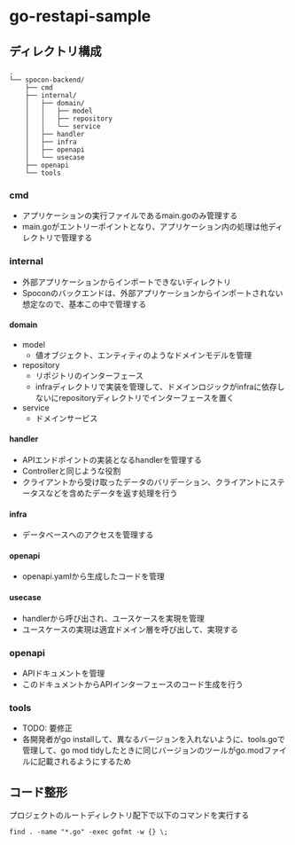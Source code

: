 # go-restapi-sample


## ディレクトリ構成

```
.
└── spocon-backend/
    ├── cmd
    ├── internal/
    │   ├── domain/
    │   │   ├── model
    │   │   ├── repository
    │   │   └── service
    │   ├── handler
    │   ├── infra
    │   ├── openapi
    │   └── usecase
    ├── openapi
    └── tools
```

### cmd
- アプリケーションの実行ファイルであるmain.goのみ管理する
- main.goがエントリーポイントとなり、アプリケーション内の処理は他ディレクトリで管理する

### internal
- 外部アプリケーションからインポートできないディレクトリ
- Spoconのバックエンドは、外部アプリケーションからインポートされない想定なので、基本この中で管理する

#### domain
- model
    - 値オブジェクト、エンティティのようなドメインモデルを管理
- repository
    - リポジトリのインターフェース
    - infraディレクトリで実装を管理して、ドメインロジックがinfraに依存しないにrepositoryディレクトリでインターフェースを置く
- service
    - ドメインサービス

#### handler
- APIエンドポイントの実装となるhandlerを管理する
- Controllerと同じような役割
- クライアントから受け取ったデータのバリデーション、クライアントにステータスなどを含めたデータを返す処理を行う

#### infra
- データベースへのアクセスを管理する

#### openapi
- openapi.yamlから生成したコードを管理

#### usecase
- handlerから呼び出され、ユースケースを実現を管理
- ユースケースの実現は適宜ドメイン層を呼び出して、実現する

### openapi
- APIドキュメントを管理
- このドキュメントからAPIインターフェースのコード生成を行う

### tools
- TODO: 要修正
- 各開発者がgo installして、異なるバージョンを入れないように、tools.goで管理して、go mod tidyしたときに同じバージョンのツールがgo.modファイルに記載されるようにするため


## コード整形
プロジェクトのルートディレクトリ配下で以下のコマンドを実行する
```
find . -name "*.go" -exec gofmt -w {} \;
```
